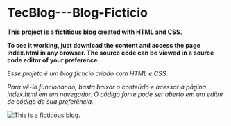 # TecBlog---Blog-Ficticio
**This project is a fictitious blog created with HTML and CSS.**

**To see it working, just download the content and access the page index.html in any browser. The source code can be viewed in a source code editor of your preference.** 

*Esse projeto é um blog fictício criado com HTML e CSS.*

*Para vê-lo funcionando, basta baixar o conteúdo e acessar a página index.html em um navegador. O código fonte pode ser aberto em um editor de código de sua preferência.*

![This is a fictitious blog.](https://github.com/luigilcsilva/3.TecBlog---Blog-Ficticio/blob/main/tecbloggif.gif)

